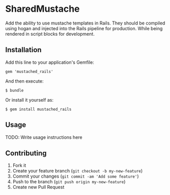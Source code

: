 # SharedMustache

Add the ability to use mustache templates in Rails. They should be compiled
using hogan and injected into the Rails pipeline for production. While being
rendered in script blocks for development.

## Installation

Add this line to your application's Gemfile:

    gem 'mustached_rails'

And then execute:

    $ bundle

Or install it yourself as:

    $ gem install mustached_rails

## Usage

TODO: Write usage instructions here

## Contributing

1. Fork it
2. Create your feature branch (`git checkout -b my-new-feature`)
3. Commit your changes (`git commit -am 'Add some feature'`)
4. Push to the branch (`git push origin my-new-feature`)
5. Create new Pull Request
